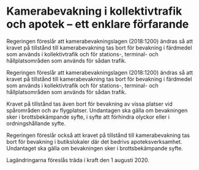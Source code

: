 # Kamerabevakning i kollektivtrafik och apotek – ett enklare förfarande

Regeringen föreslår att kamerabevakningslagen (2018:1200) ändras så att kravet på tillstånd till kamerabevakning tas bort för bevakning i färdmedel som används i kollektivtrafik och för stations-, terminal- och hållplatsområden som används för sådan trafik.

Regeringen föreslår att kamerabevakningslagen (2018:1200) ändras så att kravet på tillstånd till kamerabevakning tas bort för bevakning i färdmedel som används i kollektivtrafik och för stations-, terminal- och hållplatsområden som används för sådan trafik.

Kravet på tillstånd tas även bort för bevakning av vissa platser vid spårområden och av flygplatser. Undantagen ska gälla om bevakningen sker i brottsbekämpande syfte, i syfte att förhindra olyckor eller i ordningshållande syfte.

Regeringen föreslår också att kravet på tillstånd till kamerabevakning tas bort för bevakning i butikslokaler där det bedrivs apoteksverksamhet. Undantaget ska gälla om bevakningen sker i brottsbekämpande syfte.

Lagändringarna föreslås träda i kraft den 1 augusti 2020.
